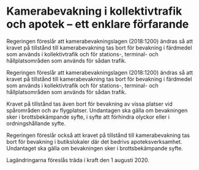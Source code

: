 # Kamerabevakning i kollektivtrafik och apotek – ett enklare förfarande

Regeringen föreslår att kamerabevakningslagen (2018:1200) ändras så att kravet på tillstånd till kamerabevakning tas bort för bevakning i färdmedel som används i kollektivtrafik och för stations-, terminal- och hållplatsområden som används för sådan trafik.

Regeringen föreslår att kamerabevakningslagen (2018:1200) ändras så att kravet på tillstånd till kamerabevakning tas bort för bevakning i färdmedel som används i kollektivtrafik och för stations-, terminal- och hållplatsområden som används för sådan trafik.

Kravet på tillstånd tas även bort för bevakning av vissa platser vid spårområden och av flygplatser. Undantagen ska gälla om bevakningen sker i brottsbekämpande syfte, i syfte att förhindra olyckor eller i ordningshållande syfte.

Regeringen föreslår också att kravet på tillstånd till kamerabevakning tas bort för bevakning i butikslokaler där det bedrivs apoteksverksamhet. Undantaget ska gälla om bevakningen sker i brottsbekämpande syfte.

Lagändringarna föreslås träda i kraft den 1 augusti 2020.
